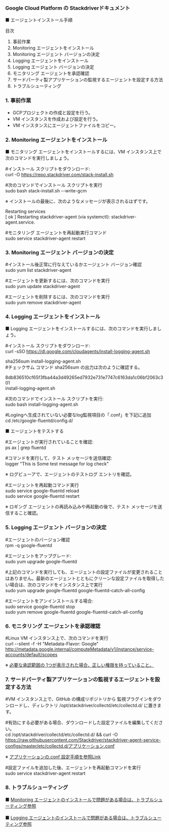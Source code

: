 ### Google Cloud Platform の Stackdriverドキュメント

■ エージェントインストール手順

目次

1. 事前作業
2. Monitoring エージェントをインストール
3. Monitoring エージェント バージョンの決定
4. Logging エージェントをインストール
5. Logging エージェント バージョンの決定
6. モニタリング エージェントを承認確認
7. サードパーティ製アプリケーションの監視するエージェントを設定する方法
8. トラブルシューティング

### 1. 事前作業

* GCPプロジェクトの作成と設定を行う。<br>
* VM インスタンスを作成および設定を行う。<br>
* VM インスタンスにエージェントファイルをコピー。

### 2. Monitoring エージェントをインストール

■ モニタリング エージェントをインストールするには、VM インスタンス上で次のコマンドを実行しましょう。

#インストール スクリプトをダウンロード:<br>
curl -O https://repo.stackdriver.com/stack-install.sh

#次のコマンドでインストール スクリプトを実行<br>
sudo bash stack-install.sh --write-gcm

※ インストールの最後に、次のようなメッセージが表示されるはずです。<br>

Restarting services<br>
[ ok ] Restarting stackdriver-agent (via systemctl): stackdriver-agent.service.

#モニタリング エージェントを再起動実行コマンド<br>
sudo service stackdriver-agent restart

### 3. Monitoring エージェント バージョンの決定<br>

#インストール後正常に行なえているかエージェント バージョン確認<br>
sudo yum list stackdriver-agent

#エージェントを更新するには、次のコマンドを実行<br>
sudo yum update stackdriver-agent

#エージェントを削除するには、次のコマンドを実行<br>
sudo yum remove stackdriver-agent


### 4. Logging エージェントをインストール

■ Logging エージェントをインストールするには、次のコマンドを実行しましょう。

#インストール スクリプトをダウンロード:<br>
curl -sSO https://dl.google.com/cloudagents/install-logging-agent.sh

sha256sum install-logging-agent.sh<br>
#チェックサム コマンド sha256sum の出力は次のように確認する。<br>

8db836510cf65f3fba44a3d49265ed7932e731e7747c6163da1c06bf2063c301 <br> install-logging-agent.sh

#次のコマンドでインストール スクリプトを実行:<br>
sudo bash install-logging-agent.sh

#Logiingへ生成されていない必要なlog監視項目の「.conf」を下記に追加<br>
cd /etc/google-fluentd/config.d/

■ エージェントをテストする

#エージェントが実行されていることを確認:<br>
ps ax | grep fluentd

#コマンドを実行して、テスト メッセージを送信確認:<br>
logger "This is Some test message for log check"

※ ログビューアで、エージェントのテストログ エントリを確認。<br>

#エージェントを再起動コマンド実行<br>
sudo service google-fluentd reload<br>
sudo service google-fluentd restart

※ ロギング エージェントの再読み込みや再起動の後で、テスト メッセージを送信すること確認。

### 5. Logging エージェント バージョンの決定<br>

#エージェントのバージョン確認<br>
rpm -q google-fluentd

#エージェントをアップグレード:<br>
sudo yum upgrade google-fluentd

#上記のコマンドを実行しても、エージェントの設定ファイルが変更されることはありません。最新のエージェントとともにクリーンな設定ファイルを取得したい場合は、次のコマンドをインスタンス上で実行<br>
sudo yum upgrade google-fluentd google-fluentd-catch-all-config


#エージェントをアンインストールする場合:<br>
sudo service google-fluentd stop<br>
sudo yum remove google-fluentd google-fluentd-catch-all-config


### 6. モニタリング エージェントを承認確認

#Linux VM インスタンス上で、次のコマンドを実行<br>
curl --silent -f -H "Metadata-Flavor: Google" http://metadata.google.internal/computeMetadata/v1/instance/service-accounts/default/scopes<br>

※ [必要な承認範囲の 1つが表示された場合、正しい権限を持っていること。](https://cloud.google.com/monitoring/api/authentication#cloud_monitoring_scopes)

### 7. サードパーティ製アプリケーションの監視するエージェントを設定する方法

#VM インスタンス上で、GitHub の構成リポジトリから 監視プラグインをダウンロードし、ディレクトリ /opt/stackdriver/collectd/etc/collectd.d/ に置きます。<br>

#有効にする必要がある場合、ダウンロードした設定ファイルを編集してください。<br>
cd /opt/stackdriver/collectd/etc/collectd.d/ && curl -O https://raw.githubusercontent.com/Stackdriver/stackdriver-agent-service-configs/master/etc/collectd.d/アプリケーション.conf<br>

※  [アプリケーションの.conf 設定手順を参照Link](https://cloud.google.com/monitoring/agent/plugins/)

#設定ファイルを追加した後、エージェントを再起動コマンドを実行<br> 
sudo service stackdriver-agent restart

### 8. トラブルシューティング

■ [Monitoring エージェントのインストールで問題がある場合は、トラブルシューティング参照](https://cloud.google.com/monitoring/agent/install-agent)
<br><br>
■ [Logging エージェントのインストールで問題がある場合は、トラブルシューティング参照](https://cloud.google.com/logging/docs/agent/installation)


